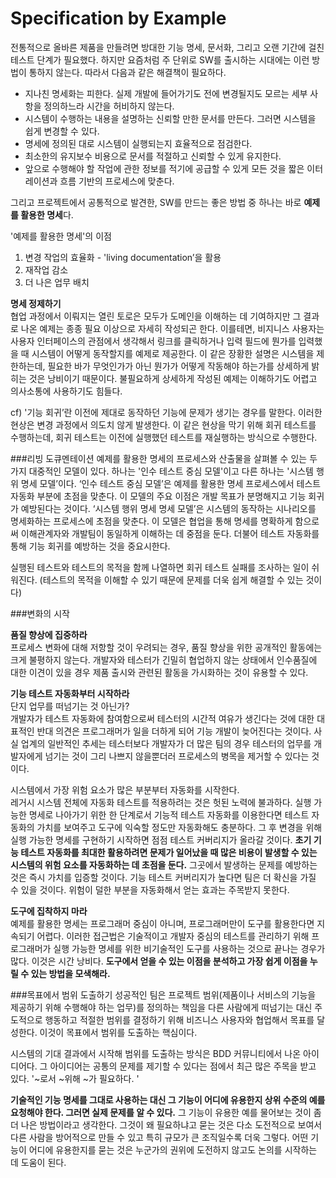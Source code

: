 # Specification by Example

전통적으로 올바른 제품을 만들려면 방대한 기능 명세, 문서화, 그리고 오랜 기간에 걸친 테스트 단계가 필요했다. 하지만 요즘처럼 주 단위로 SW를 출시하는 시대에는 이런 방법이 통하지 않는다. 따라서 다음과 같은 해결책이 필요하다. 

- 지나친 명세화는 피한다. 실제 개발에 들어가기도 전에 변경될지도 모르는 세부 사항을 정의하느라 시간을 허비하지 않는다.
- 시스템이 수행하는 내용을 설명하는 신뢰할 만한 문서를 만든다. 그러면 시스템을 쉽게 변경할 수 있다.
- 명세에 정의된 대로 시스템이 실행되는지 효율적으로 점검한다. 
- 최소한의 유지보수 비용으로 문서를 적절하고 신뢰할 수 있게 유지한다. 
- 앞으로 수행해야 할 작업에 관한 정보를 적기에 공급할 수 있게 모든 것을 짧은 이터레이션과 흐름 기반의 프로세스에 맞춘다. 

그리고 프로젝트에서 공통적으로 발견한, SW를 만드는 좋은 방법 중 하나는 바로 **예제를 활용한 명세**다. 

'예제를 활용한 명세'의 이점 <br>
1. 변경 작업의 효율화 - 'living documentation’을 활용
2. 재작업 감소
3. 더 나은 업무 배치


**명세 정제하기** <br>
협업 과정에서 이뤄지는 열린 토로은 모두가 도메인을 이해하는 데 기여하지만 그 결과로 나온 예제는 종종 필요 이상으로 자세히 작성되곤 한다. 이를테면, 비지니스 사용자는 사용자 인터페이스의 관점에서 생각해서 링크를 클릭하거나 입력 필드에 뭔가를 입력했을 때 시스템이 어떻게 동작할지를 예제로 제공한다. 이 같은 장황한 설명은 시스템을 제한하는데, 필요한 바가 무엇인가가 아닌 뭔가가 어떻게 작동해야 하는가를 상세하게 밝히는 것은 낭비이기 때문이다. 불필요하게 상세하게 작성된 예제는 이해하기도 어렵고 의사소통에 사용하기도 힘들다. <br>

cf) '기능 회귀’란 이전에 제대로 동작하던 기능에 문제가 생기는 경우를 말한다. 이러한 현상은 변경 과정에서 의도치 않게 발생한다. 이 같은 현상을 막기 위해 회귀 테스트를 수행하는데, 회귀 테스트는 이전에 실행했던 테스트를 재실행하는 방식으로 수행한다.<br>

###리빙 도큐멘테이션
예제를 활용한 명세의 프로세스와 산출물을 살펴볼 수 있는 두 가지 대중적인 모델이 있다. 하나는 '인수 테스트 중심 모델'이고 다른 하나는 '시스템 행위 명세 모델’이다. ‘인수 테스트 중심 모델’은 예제를 활용한 명세 프로세스에서 테스트 자동화 부분에 초점을 맞춘다. 이 모델의 주요 이점은 개발 목표가 분명해지고 기능 회귀가 예방된다는 것이다. ‘시스템 행위 명세 명세 모델’은 시스템의 동작하는 시나리오를 명세화하는 프로세스에 초점을 맞춘다. 이 모델은 협업을 통해 명세를 명확하게 함으로써 이해관계자와 개발팀이 동일하게 이해하는 데 중점을 둔다. 더불어 테스트 자동화를 통해 기능 회귀를 예방하는 것을 중요시한다. <br>

실행된 테스트와 테스트의 목적을 함께 나열하면 회귀 테스트 실패를 조사하는 일이 쉬워진다. (테스트의 목적을 이해할 수 있기 때문에 문제를 더욱 쉽게 해결할 수 있는 것이다)  <br>

###변화의 시작

**품질 향상에 집중하라**<br>
프로세스 변화에 대해 저항할 것이 우려되는 경우, 품질 향상을 위한 공개적인 활동에는 크게 불평하지 않는다. 개발자와 테스터가 긴밀히 협업하지 않는 상태에서 인수품질에 대한 이견이 있을 경우 제품 출시와 관련된 활동을 가시화하는 것이 유용할 수 있다. 

**기능 테스트 자동화부터 시작하라**<br>
단지 업무를 떠넘기는 것 아닌가? <br>
개발자가 테스트 자동화에 참여함으로써 테스터의 시간적 여유가 생긴다는 것에 대한 대표적인 반대 의견은 프로그래머가 일을 더하게 되어 기능 개발이 늦어진다는 것이다. 사실 업계의 일반적인 추세는 테스터보다 개발자가 더 많은 팀의 경우 테스터의 업무를 개발자에게 넘기는 것이 그리 나쁘지 않을뿐더러 프로세스의 병목을 제거할 수 있다는 것이다. <br>

시스템에서 가장 위험 요소가 많은 부분부터 자동화를 시작한다.<br>
레거시 시스템 전체에 자동화 테스트를 적용하려는 것은 헛된 노력에 불과하다. 실행 가능한 명세로 나아가기 위한 한 단계로서 기능적 테스트 자동화를 이용한다면 테스트 자동화의 가치를 보여주고 도구에 익숙할 정도만 자동화해도 충분하다. 그 후 변경을 위해 실행 가능한 명세를 구현하기 시작하면 점점 테스트 커버리지가 올라갈 것이다. **초기 기능 테스트 자동화를 최대한 활용하려면 문제가 일어났을 때 많은 비용이 발생할 수 있는 시스템의 위험 요소를 자동화하는 데 초점을 둔다.** 그곳에서 발생하는 문제를 예방하는 것은 즉시 가치를 입증할 것이다. 기능 테스트 커버리지가 높다면 팀은 더 확신을 가질 수 있을 것이다. 위험이 덜한 부분을 자동화해서 얻는 효과는 주목받지 못한다. <br>

**도구에 집착하지 마라**<br>
예제를 활용한 명세는 프로그래머 중심이 아니며, 프로그래머만이 도구를 활용한다면 지속되기 어렵다. 이러한 접근법은 기술적이고 개발자 중심의 테스트를 관리하기 위해 프로그래머가 실행 가능한 명세를 위한 비기술적인 도구를 사용하는 것으로 끝나는 경우가 많다. 이것은 시간 낭비다. **도구에서 얻을 수 있는 이점을 분석하고 가장 쉽게 이점을 누릴 수 있는 방법을 모색해라.** 

###목표에서 범위 도출하기 
성공적인 팀은 프로젝트 범위(제품이나 서비스의 기능을 제공하기 위해 수행해야 하는 업무)를 정의하는 책임을 다른 사람에게 떠넘기는 대신 주도적으로 행동하고 적절한 범위를 결정하기 위해 비즈니스 사용자와 협업해서 목표를 달성한다. 이것이 목표에서 범위를 도출하는 핵심이다. <br>

시스템의 기대 결과에서 시작해 범위를 도출하는 방식은 BDD 커뮤니티에서 나온 아이디어다. 그 아이디어는 공통의 문제를 제기할 수 있다는 점에서 최근 많은 주목을 받고 있다. '~로서 ~위해 ~가 필요하다. '<br>

**기술적인 기능 명세를 그대로 사용하는 대신 그 기능이 어디에 유용한지 상위 수준의 예를 요청해야 한다. 그러면 실제 문제를 알 수 있다.** 그 기능이 유용한 예를 물어보는 것이 좀 더 나은 방법이라고 생각한다. 그것이 왜 필요하냐고 묻는 것은 다소 도전적으로 보여서 다른 사람을 방어적으로 만들 수 있고 특히 규모가 큰 조직일수록 더욱 그렇다. 어떤 기능이 어디에 유용한지를 묻는 것은 누군가의 권위에 도전하지 않고도 논의를 시작하는 데 도움이 된다.